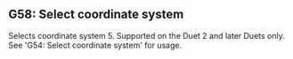 ## G58: Select coordinate system

Selects coordinate system 5. Supported on the Duet 2 and later Duets only. See 'G54: Select coordinate system' for usage.

